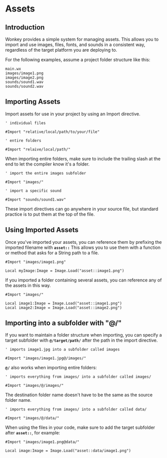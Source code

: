
# Assets

## Introduction

Wonkey provides a simple system for managing assets. This allows you to import and use images, files, fonts, and sounds in a consistent way, regardless of the target platform you are deploying to.

For the following examples, assume a project folder structure like this:

```
main.wx
images/image1.png
images/image2.png
sounds/sound1.wav
sounds/sound2.wav
```

## Importing Assets

Import assets for use in your project by using an Import directive.

```monkey
' individual files

#Import "relative/local/path/to/your/file"

' entire folders

#Import "relaive/local/path/"
```

When importing entire folders, make sure to include the trailing slash at the end to let the compiler know it's a folder.

```monkey
' import the entire images subfolder

#Import "images/"

' import a specific sound

#Import "sounds/sound1.wav"
```

These import directives can go anywhere in your source file, but standard practice is to put them at the top of the file.

## Using Imported Assets

Once you've imported your assets, you can reference them by prefixing the imported filename with **`asset::`**
This allows you to use them with a function or method that asks for a String path to a file.

```monkey
#Import "images/image1.png"

Local myImage:Image = Image.Load("asset::image1.png")
```

If you imported a folder containing several assets, you can reference any of the assets in this way.

```monkey
#Import "images/"

Local image1:Image = Image.Load("asset::image1.png")
Local image2:Image = Image.Load("asset::image2.png")

```

## Importing into a subfolder with "@/"

If you want to maintain a folder structure when importing, you can specify a target subfolder with **`@/target/path/`** after the path in the import directive.

```monkey
' imports image1.jpg into a subfolder called images

#Import "images/image1.jpg@/images/"
```

**`@/`** also works when importing entire folders:

```monkey
' imports everything from images/ into a subfolder called images/

#Import "images/@/images/"
```

The destination folder name doesn't have to be the same as the source folder name.

```monkey
' imports everything from images/ into a subfolder called data/

#Import "images/@/data/"
```

When using the files in your code, make sure to add the target subfolder after **`asset::`**, for example:

```monkey
#Import "images/image1.png@data/"

Local image:Image = Image.Load("asset::data/image1.png")
```
